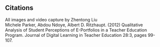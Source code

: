 ## Citations
All images and video capture by Zhentong Liu<br>
Michele Parker, Abdou Ndoye, Albert D. Ritzhaupt. (2012) Qualitative Analysis of Student Perceptions of E-Portfolios in a Teacher Education Program. Journal of Digital Learning in Teacher Education 28:3, pages 99-107.